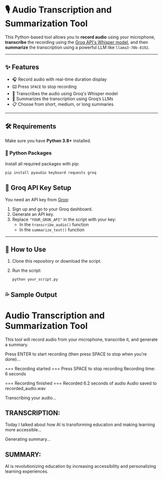 # 🎙️ Audio Transcription and Summarization Tool

This Python-based tool allows you to **record audio** using your microphone, **transcribe** the recording using the [Groq API's Whisper model](https://groq.com/), and then **summarize** the transcription using a powerful LLM like `llama3-70b-8192`.

---

## ✨ Features

- 🎧 Record audio with real-time duration display
- ⌨️ Press `SPACE` to stop recording
- 📄 Transcribes the audio using Groq's Whisper model
- 🧠 Summarizes the transcription using Groq’s LLMs
- 📋 Choose from short, medium, or long summaries

---

## 🛠️ Requirements

Make sure you have **Python 3.8+** installed.

### 🔌 Python Packages

Install all required packages with pip:

```bash
pip install pyaudio keyboard requests groq

```

## 🔑 Groq API Key Setup

You need an API key from [Groq](https://groq.com/):

1. Sign up and go to your Groq dashboard.
2. Generate an API key.
3. Replace `"YOUR_GROK_API"` in the script with your key:
   - In the `transcribe_audio()` function
   - In the `summarize_text()` function

---

## 🚀 How to Use

1. Clone this repository or download the script.
2. Run the script:

   ```bash
   python your_script.py
   ```

## 💦 Sample Output

Audio Transcription and Summarization Tool
==========================================
This tool will record audio from your microphone, transcribe it, and generate a summary.

Press ENTER to start recording (then press SPACE to stop when you're done)...

=== Recording started ===
Press SPACE to stop recording
Recording time: 6 seconds

=== Recording finished ===
Recorded 6.2 seconds of audio
Audio saved to recorded_audio.wav

Transcribing your audio...

TRANSCRIPTION:
--------------
Today I talked about how AI is transforming education and making learning more accessible...

Generating summary...

SUMMARY:
--------
AI is revolutionizing education by increasing accessibility and personalizing learning experiences.
